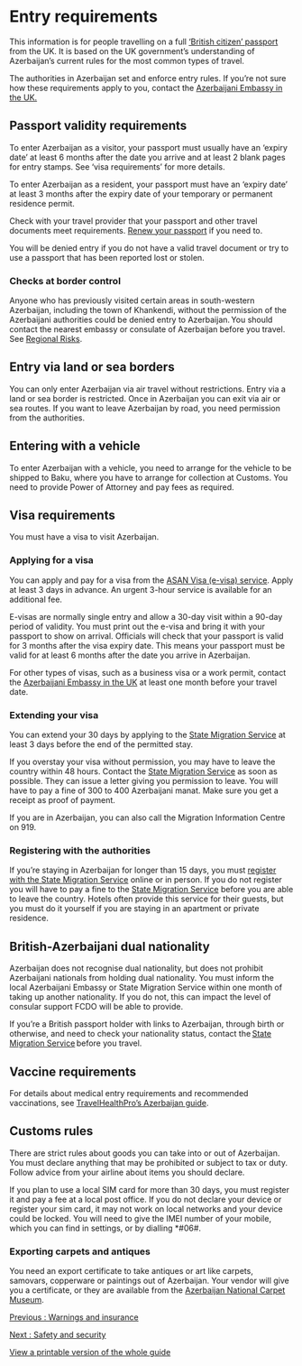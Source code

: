 # Entry requirements

This information is for people travelling on a full [‘British citizen’ passport](https://www.gov.uk/types-of-british-nationality) from the UK. It is based on the UK government’s understanding of Azerbaijan’s current rules for the most common types of travel.

The authorities in Azerbaijan set and enforce entry rules. If you’re not sure how these requirements apply to you, contact the [Azerbaijani Embassy in the UK.](https://london.mfa.gov.az/en)

## Passport validity requirements

To enter Azerbaijan as a visitor, your passport must usually have an ‘expiry date’ at least 6 months after the date you arrive and at least 2 blank pages for entry stamps. See ‘visa requirements’ for more details.

To enter Azerbaijan as a resident, your passport must have an ‘expiry date’ at least 3 months after the expiry date of your temporary or permanent residence permit.

Check with your travel provider that your passport and other travel documents meet requirements. [Renew your passport](https://www.gov.uk/renew-adult-passport/renew) if you need to.

You will be denied entry if you do not have a valid travel document or try to use a passport that has been reported lost or stolen.

### Checks at border control

Anyone who has previously visited certain areas in south-western Azerbaijan, including the town of Khankendi, without the permission of the Azerbaijani authorities could be denied entry to Azerbaijan. You should contact the nearest embassy or consulate of Azerbaijan before you travel. See [Regional Risks](https://www.gov.uk/foreign-travel-advice/azerbaijan/regional-risks).

## Entry via land or sea borders

You can only enter Azerbaijan via air travel without restrictions. Entry via a land or sea border is restricted. Once in Azerbaijan you can exit via air or sea routes. If you want to leave Azerbaijan by road, you need permission from the authorities.

## Entering with a vehicle

To enter Azerbaijan with a vehicle, you need to arrange for the vehicle to be shipped to Baku, where you have to arrange for collection at Customs. You need to provide Power of Attorney and pay fees as required.

## Visa requirements

You must have a visa to visit Azerbaijan.

### Applying for a visa

You can apply and pay for a visa from the [ASAN Visa (e-visa) service](https://evisa.gov.az/en/). Apply at least 3 days in advance. An urgent 3-hour service is available for an additional fee.

E-visas are normally single entry and allow a 30-day visit within a 90-day period of validity. You must print out the e-visa and bring it with your passport to show on arrival. Officials will check that your passport is valid for 3 months after the visa expiry date. This means your passport must be valid for at least 6 months after the date you arrive in Azerbaijan.

For other types of visas, such as a business visa or a work permit, contact the [Azerbaijani Embassy in the UK](https://london.mfa.gov.az/en) at least one month before your travel date.

### Extending your visa

You can extend your 30 days by applying to the [State Migration Service](https://migration.gov.az/en/page/72) at least 3 days before the end of the permitted stay.

If you overstay your visa without permission, you may have to leave the country within 48 hours. Contact the [State Migration Service](https://migration.gov.az/en/contact/59) as soon as possible. They can issue a letter giving you permission to leave. You will have to pay a fine of 300 to 400 Azerbaijani manat. Make sure you get a receipt as proof of payment.

If you are in Azerbaijan, you can also call the Migration Information Centre on 919.

### Registering with the authorities

If you’re staying in Azerbaijan for longer than 15 days, you must [register with the State Migration Service](https://eservice.migration.gov.az/?lang=en) online or in person. If you do not register you will have to pay a fine to the [State Migration Service](https://migration.gov.az/en/contact/59) before you are able to leave the country. Hotels often provide this service for their guests, but you must do it yourself if you are staying in an apartment or private residence.

## British-Azerbaijani dual nationality

Azerbaijan does not recognise dual nationality, but does not prohibit Azerbaijani nationals from holding dual nationality. You must inform the local Azerbaijani Embassy or State Migration Service within one month of taking up another nationality. If you do not, this can impact the level of consular support FCDO will be able to provide.

If you’re a British passport holder with links to Azerbaijan, through birth or otherwise, and need to check your nationality status, contact the [State Migration Service](https://migration.gov.az/en) before you travel.

## Vaccine requirements

For details about medical entry requirements and recommended vaccinations, see [TravelHealthPro’s Azerbaijan guide](https://travelhealthpro.org.uk/country/17/azerbaijan#Vaccine_Recommendations).

## Customs rules

There are strict rules about goods you can take into or out of Azerbaijan. You must declare anything that may be prohibited or subject to tax or duty. Follow advice from your airline about items you should declare.

If you plan to use a local SIM card for more than 30 days, you must register it and pay a fee at a local post office. If you do not declare your device or register your sim card, it may not work on local networks and your device could be locked. You will need to give the IMEI number of your mobile, which you can find in settings, or by dialling \*#06#.

### Exporting carpets and antiques

You need an export certificate to take antiques or art like carpets, samovars, copperware or paintings out of Azerbaijan. Your vendor will give you a certificate, or they are available from the [Azerbaijan National Carpet Museum](https://azcarpetmuseum.az/en/contact).

[Previous
:
Warnings and insurance](/foreign-travel-advice/azerbaijan)

[Next
:
Safety and security](/foreign-travel-advice/azerbaijan/safety-and-security)

[View a printable version of the whole guide](/foreign-travel-advice/azerbaijan/print)